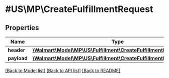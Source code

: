 # #US\MP\CreateFulfillmentRequest

## Properties

Name | Type | Description | Notes
------------ | ------------- | ------------- | -------------
**header** | [**\Walmart\Model\MP\US\Fulfillment\CreateFulfillmentRequestHeader**](CreateFulfillmentRequestHeader.md) |  |
**payload** | [**\Walmart\Model\MP\US\Fulfillment\CreateFulfillmentRequestPayload**](CreateFulfillmentRequestPayload.md) |  |


[[Back to Model list]](../) [[Back to API list]](../../Api/US/MP) [[Back to README]](../../README.md)
